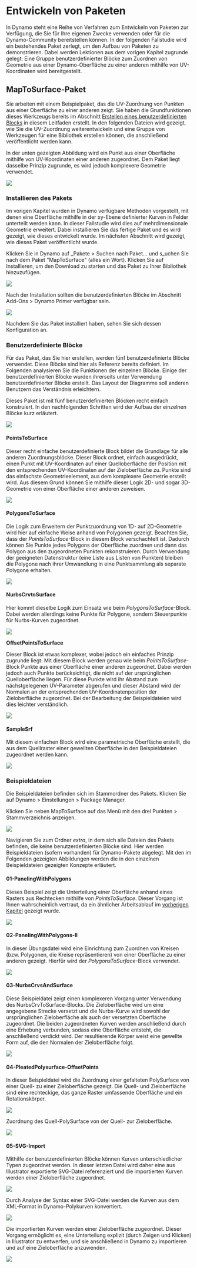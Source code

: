 # Entwickeln von Paketen 

In Dynamo steht eine Reihe von Verfahren zum Entwickeln von Paketen zur Verfügung, die Sie für Ihre eigenen Zwecke verwenden oder für die Dynamo-Community bereitstellen können. In der folgenden Fallstudie wird ein bestehendes Paket zerlegt, um den Aufbau von Paketen zu demonstrieren. Dabei werden Lektionen aus dem vorigen Kapitel zugrunde gelegt: Eine Gruppe benutzerdefinierter Blöcke zum Zuordnen von Geometrie aus einer Dynamo-Oberfläche zu einer anderen mithilfe von UV-Koordinaten wird bereitgestellt.

## MapToSurface-Paket

Sie arbeiten mit einem Beispielpaket, das die UV-Zuordnung von Punkten aus einer Oberfläche zu einer anderen zeigt. Sie haben die Grundfunktionen dieses Werkzeugs bereits im Abschnitt [Erstellen eines benutzerdefinierten Blocks](../10\_custom-nodes/10-2\_creating.md) in diesem Leitfaden erstellt. In den folgenden Dateien wird gezeigt, wie Sie die UV-Zuordnung weiterentwickeln und eine Gruppe von Werkzeugen für eine Bibliothek erstellen können, die anschließend veröffentlicht werden kann.

In der unten gezeigten Abbildung wird ein Punkt aus einer Oberfläche mithilfe von UV-Koordinaten einer anderen zugeordnet. Dem Paket liegt dasselbe Prinzip zugrunde, es wird jedoch komplexere Geometrie verwendet.

![](../images/6-2/3/uvMap.jpg)

### Installieren des Pakets

Im vorigen Kapitel wurden in Dynamo verfügbare Methoden vorgestellt, mit denen eine Oberfläche mithilfe in der xy-Ebene definierter Kurven in Felder unterteilt werden kann. In dieser Fallstudie wird dies auf mehrdimensionale Geometrie erweitert. Dabei installieren Sie das fertige Paket und es wird gezeigt, wie dieses entwickelt wurde. Im nächsten Abschnitt wird gezeigt, wie dieses Paket veröffentlicht wurde.

Klicken Sie in Dynamo auf _Pakete > Suchen nach Paket... und s_uchen Sie nach dem Paket "MapToSurface" (alles ein Wort). Klicken Sie auf Installieren, um den Download zu starten und das Paket zu Ihrer Bibliothek hinzuzufügen.

![](../images/6-2/3/developpackage-installpackage01.jpg)

Nach der Installation sollten die benutzerdefinierten Blöcke im Abschnitt Add-Ons > Dynamo Primer verfügbar sein.

![](<../images/6-2/3/develop package - install package 02 (1) (1).jpg>)

Nachdem Sie das Paket installiert haben, sehen Sie sich dessen Konfiguration an.

### Benutzerdefinierte Blöcke

Für das Paket, das Sie hier erstellen, werden fünf benutzerdefinierte Blöcke verwendet. Diese Blöcke sind hier als Referenz bereits definiert. Im Folgenden analysieren Sie die Funktionen der einzelnen Blöcke. Einige der benutzerdefinierten Blöcke wurden ihrerseits unter Verwendung benutzerdefinierter Blöcke erstellt. Das Layout der Diagramme soll anderen Benutzern das Verständnis erleichtern.

Dieses Paket ist mit fünf benutzerdefinierten Blöcken recht einfach konstruiert. In den nachfolgenden Schritten wird der Aufbau der einzelnen Blöcke kurz erläutert.

![](<../images/6-2/3/develop package - custom nodes 01 (1) (3).jpg>)

#### **PointsToSurface**

Dieser recht einfache benutzerdefinierte Block bildet die Grundlage für alle anderen Zuordnungsblöcke. Dieser Block ordnet, einfach ausgedrückt, einen Punkt mit UV-Koordinaten auf einer Quelloberfläche der Position mit den entsprechenden UV-Koordinaten auf der Zieloberfläche zu. Punkte sind das einfachste Geometrieelement, aus dem komplexere Geometrie erstellt wird. Aus diesem Grund können Sie mithilfe dieser Logik 2D- und sogar 3D-Geometrie von einer Oberfläche einer anderen zuweisen.

![](../images/6-2/3/developpackage-pointToSurface.jpg)

#### **PolygonsToSurface**

Die Logik zum Erweitern der Punktzuordnung von 1D- auf 2D-Geometrie wird hier auf einfache Weise anhand von Polygonen gezeigt. Beachten Sie, dass der _PointsToSurface_-Block in diesem Block verschachtelt ist. Dadurch können Sie Punkte jedes Polygons der Oberfläche zuordnen und dann das Polygon aus den zugeordneten Punkten rekonstruieren. Durch Verwendung der geeigneten Datenstruktur (eine Liste aus Listen von Punkten) bleiben die Polygone nach ihrer Umwandlung in eine Punktsammlung als separate Polygone erhalten.

![](../images/6-2/3/developpackage-polygonsToSurface.jpg)

#### **NurbsCrvtoSurface**

Hier kommt dieselbe Logik zum Einsatz wie beim _PolygonsToSurface_-Block. Dabei werden allerdings keine Punkte für Polygone, sondern Steuerpunkte für Nurbs-Kurven zugeordnet.

![](../images/6-2/3/developpackage-nurbsCrvtoSurface.jpg)

**OffsetPointsToSurface**

Dieser Block ist etwas komplexer, wobei jedoch ein einfaches Prinzip zugrunde liegt: Mit diesem Block werden genau wie beim _PointsToSurface_-Block Punkte aus einer Oberfläche einer anderen zugeordnet. Dabei werden jedoch auch Punkte berücksichtigt, die nicht auf der ursprünglichen Quelloberfläche liegen. Für diese Punkte wird ihr Abstand zum nächstgelegenen UV-Parameter abgerufen und dieser Abstand wird der Normalen an der entsprechenden UV-Koordinatenposition der Zieloberfläche zugeordnet. Bei der Bearbeitung der Beispieldateien wird dies leichter verständlich.

![](../images/6-2/3/developpackage-OffsetPointsToSurface.jpg)

#### **SampleSrf**

Mit diesem einfachen Block wird eine parametrische Oberfläche erstellt, die aus dem Quellraster einer gewellten Oberfläche in den Beispieldateien zugeordnet werden kann.

![](../images/6-2/3/developpackage-sampleSrf.jpg)

### Beispieldateien

Die Beispieldateien befinden sich im Stammordner des Pakets. Klicken Sie auf Dynamo > Einstellungen > Package Manager.

Klicken Sie neben MapToSurface auf das Menü mit den drei Punkten > Stammverzeichnis anzeigen.

![](../images/6-2/3/developpackage-examplefiles01.jpg)

Navigieren Sie zum Ordner _extra_, in dem sich alle Dateien des Pakets befinden, die keine benutzerdefinierten Blöcke sind. Hier werden Beispieldateien (sofern vorhanden) für Dynamo-Pakete abgelegt. Mit den im Folgenden gezeigten Abbildungen werden die in den einzelnen Beispieldateien gezeigten Konzepte erläutert.

#### **01-PanelingWithPolygons**

Dieses Beispiel zeigt die Unterteilung einer Oberfläche anhand eines Rasters aus Rechtecken mithilfe von _PointsToSurface_. Dieser Vorgang ist Ihnen wahrscheinlich vertraut, da ein ähnlicher Arbeitsablauf im [vorherigen Kapitel](../10\_custom-nodes/10-2\_creating.md) gezeigt wurde.

![](../images/6-2/3/developpackage-samplefile01.jpg)

#### **02-PanelingWithPolygons-II**

In dieser Übungsdatei wird eine Einrichtung zum Zuordnen von Kreisen (bzw. Polygonen, die Kreise repräsentieren) von einer Oberfläche zu einer anderen gezeigt. Hierfür wird der _PolygonsToSurface_-Block verwendet.

![](../images/6-2/3/developpackage-samplefile02.jpg)

#### **03-NurbsCrvsAndSurface**

Diese Beispieldatei zeigt einen komplexeren Vorgang unter Verwendung des NurbsCrvToSurface-Blocks. Die Zieloberfläche wird um eine angegebene Strecke versetzt und die Nurbs-Kurve wird sowohl der ursprünglichen Zieloberfläche als auch der versetzten Oberfläche zugeordnet. Die beiden zugeordneten Kurven werden anschließend durch eine Erhebung verbunden, sodass eine Oberfläche entsteht, die anschließend verdickt wird. Der resultierende Körper weist eine gewellte Form auf, die den Normalen der Zieloberfläche folgt.

![](../images/6-2/3/developpackage-samplefile03.jpg)

#### **04-PleatedPolysurface-OffsetPoints**

In dieser Beispieldatei wird die Zuordnung einer gefalteten PolySurface von einer Quell- zu einer Zieloberfläche gezeigt. Die Quell- und Zieloberfläche sind eine rechteckige, das ganze Raster umfassende Oberfläche und ein Rotationskörper.

![](../images/6-2/3/developpackage-samplefile04a.jpg)

Zuordnung des Quell-PolySurface von der Quell- zur Zieloberfläche.

![](../images/6-2/3/developpackage-samplefile04b.jpg)

#### **05-SVG-Import**

Mithilfe der benutzerdefinierten Blöcke können Kurven unterschiedlicher Typen zugeordnet werden. In dieser letzten Datei wird daher eine aus Illustrator exportierte SVG-Datei referenziert und die importierten Kurven werden einer Zieloberfläche zugeordnet.

![](../images/6-2/3/developpackage-samplefile05a.jpg)

Durch Analyse der Syntax einer SVG-Datei werden die Kurven aus dem XML-Format in Dynamo-Polykurven konvertiert.

![](../images/6-2/3/developpackage-samplefile05b.jpg)

Die importierten Kurven werden einer Zieloberfläche zugeordnet. Dieser Vorgang ermöglicht es, eine Unterteilung explizit (durch Zeigen und Klicken) in Illustrator zu entwerfen, und sie anschließend in Dynamo zu importieren und auf eine Zieloberfläche anzuwenden.

![](../images/6-2/3/developpackage-samplefile05c.jpg)
